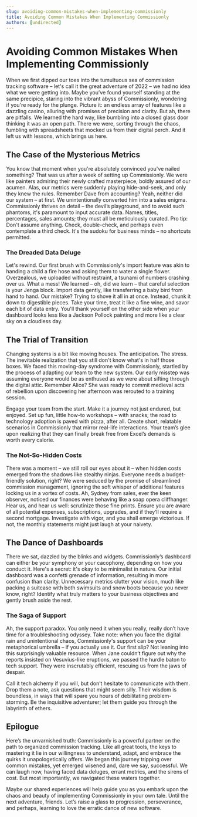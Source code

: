 ```yaml
---
slug: avoiding-common-mistakes-when-implementing-commissionly
title: Avoiding Common Mistakes When Implementing Commissionly
authors: [undirected]
---
```



# Avoiding Common Mistakes When Implementing Commissionly

When we first dipped our toes into the tumultuous sea of commission tracking software – let's call it the great adventure of 2022 – we had no idea what we were getting into. Maybe you’ve found yourself standing at the same precipice, staring into the vibrant abyss of Commissionly, wondering if you're ready for the plunge. Picture it: an endless array of features like a dazzling casino, alluring with promises of precision and clarity. But ah, there are pitfalls. We learned the hard way, like bumbling into a closed glass door thinking it was an open path. There we were, sorting through the chaos, fumbling with spreadsheets that mocked us from their digital perch. And it left us with lessons, which brings us here.

## The Case of the Mysterious Metrics

You know that moment when you're absolutely convinced you've nailed something? That was us after a week of setting up Commissionly. We were like painters admiring their newly crafted masterpiece, boldly assured of our acumen. Alas, our metrics were suddenly playing hide-and-seek, and only they knew the rules. Remember Dave from accounting? Yeah, neither did our system – at first. We unintentionally converted him into a sales enigma. Commissionly thrives on detail – the devil’s playground, and to avoid such phantoms, it's paramount to input accurate data. Names, titles, percentages, sales amounts; they must all be meticulously curated. Pro tip: Don't assume anything. Check, double-check, and perhaps even contemplate a third check. It's the sudoku for business minds – no shortcuts permitted.

### The Dreaded Data Deluge

Let's rewind. Our first brush with Commissionly's import feature was akin to handing a child a fire hose and asking them to water a single flower. Overzealous, we uploaded without restraint, a tsunami of numbers crashing over us. What a mess! We learned – oh, did we learn – that careful selection is your Jenga block. Import data gently, like transferring a baby bird from hand to hand. Our mistake? Trying to shove it all in at once. Instead, chunk it down to digestible pieces. Take your time, treat it like a fine wine, and savor each bit of data entry. You'll thank yourself on the other side when your dashboard looks less like a Jackson Pollock painting and more like a clear sky on a cloudless day.

## The Trial of Transition

Changing systems is a bit like moving houses. The anticipation. The stress. The inevitable realization that you still don't know what's in half those boxes. We faced this moving-day syndrome with Commissionly, startled by the process of adapting our team to the new system. Our early misstep was assuming everyone would be as enthused as we were about sifting through the digital attic. Remember Alice? She was ready to commit medieval acts of rebellion upon discovering her afternoon was rerouted to a training session. 

Engage your team from the start. Make it a journey not just endured, but enjoyed. Set up fun, little how-to workshops – with snacks; the road to technology adoption is paved with pizza, after all. Create short, relatable scenarios in Commissionly that mirror real-life interactions. Your team’s glee upon realizing that they can finally break free from Excel’s demands is worth every calorie.

### The Not-So-Hidden Costs

There was a moment – we still roll our eyes about it – when hidden costs emerged from the shadows like stealthy ninjas. Everyone needs a budget-friendly solution, right? We were seduced by the promise of streamlined commission management, ignoring the soft whisper of additional features locking us in a vortex of costs. Ah, Sydney from sales, ever the keen observer, noticed our finances were behaving like a soap opera cliffhanger. Hear us, and hear us well: scrutinize those fine prints. Ensure you are aware of all potential expenses, subscriptions, upgrades, and if they’ll require a second mortgage. Investigate with vigor, and you shall emerge victorious. If not, the monthly statements might just laugh at your naivety.

## The Dance of Dashboards

There we sat, dazzled by the blinks and widgets. Commissionly’s dashboard can either be your symphony or your cacophony, depending on how you conduct it. Here's a secret: it's okay to be minimalist in nature. Our initial dashboard was a confetti grenade of information, resulting in more confusion than clarity. Unnecessary metrics clutter your vision, much like packing a suitcase with both swimsuits and snow boots because you never know, right? Identify what truly matters to your business objectives and gently brush aside the rest.

### The Saga of Support

Ah, the support paradox. You only need it when you really, really don’t have time for a troubleshooting odyssey. Take note: when you face the digital rain and unintentional chaos, Commissionly's support can be your metaphorical umbrella – if you actually use it. Our first slip? Not leaning into this surprisingly valuable resource. When Jane couldn’t figure out why the reports insisted on Vesuvius-like eruptions, we passed the hurdle baton to tech support. They were inscrutably efficient, rescuing us from the jaws of despair.

Call it tech alchemy if you will, but don’t hesitate to communicate with them. Drop them a note, ask questions that might seem silly. Their wisdom is boundless, in ways that will spare you hours of debilitating problem-storming. Be the inquisitive adventurer; let them guide you through the labyrinth of ethers.

## Epilogue

Here’s the unvarnished truth: Commissionly is a powerful partner on the path to organized commission tracking. Like all great tools, the keys to mastering it lie in our willingness to understand, adapt, and embrace the quirks it unapologetically offers. We began this journey tripping over common mistakes, yet emerged wisened and, dare we say, successful. We can laugh now, having faced data deluges, errant metrics, and the sirens of cost. But most importantly, we navigated these waters together.

Maybe our shared experiences will help guide you as you embark upon the chaos and beauty of implementing Commissionly in your own tale. Until the next adventure, friends. Let’s raise a glass to progression, perseverance, and perhaps, learning to love the erratic dance of new software.